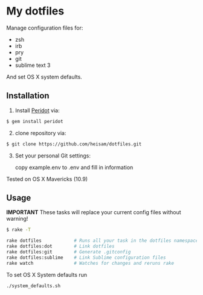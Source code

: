 # My dotfiles

Manage configuration files for:

* zsh
* irb
* pry
* git
* sublime text 3

And set OS X system defaults.

## Installation

1. Install [Peridot](https://github.com/svenwin/peridot) via:

```bash
$ gem install peridot
```

2. clone repository via:

```bash
$ git clone https://github.com/heisam/dotfiles.git
```

3. Set your personal Git settings:

   copy example.env to .env and fill in information

Tested on OS X Mavericks (10.9)

## Usage

**IMPORTANT** These tasks will replace your current config files without warning!

```bash
$ rake -T

rake dotfiles            # Runs all your task in the dotfiles namespace
rake dotfiles:dot        # Link dotfiles
rake dotfiles:git        # Generate .gitconfig
rake dotfiles:sublime    # Link Sublime configuration files
rake watch               # Watches for changes and reruns rake
```

To set OS X System defaults run

```bash
./system_defaults.sh
```
